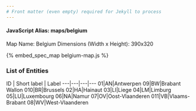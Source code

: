 ```yaml
---
# Front matter (even empty) required for Jekyll to process
---
```


#### JavaScript Alias: maps/belgium

Map Name: Belgium
Dimensions (Width x Height): 390x320



{% embed_spec_map belgium-map.js %}

### List of Entities

ID | Short label | Label
---|---|---|---
01|AN|Antwerpen
09|BW|Brabant Wallon
010|BR|Brussels
02|HA|Hainaut
03|LI|Liege
04|LM|Limburg
05|LU|Luxembourg
06|NA|Namur
07|OV|Oost-Vlaanderen
011|VB|Vlaams-Brabant
08|WV|West-Vlaanderen

